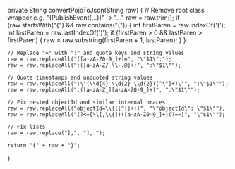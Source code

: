 private String convertPojoToJson(String raw) {
    // Remove root class wrapper e.g. "{PublishEvent(...)}" -> "..."
    raw = raw.trim();
    if (raw.startsWith("{") && raw.contains("(")) {
        int firstParen = raw.indexOf('(');
        int lastParen = raw.lastIndexOf(')');
        if (firstParen > 0 && lastParen > firstParen) {
            raw = raw.substring(firstParen + 1, lastParen);
        }
    }

    // Replace "=" with ":" and quote keys and string values
    raw = raw.replaceAll("([a-zA-Z0-9_]+)=", "\"$1\":");
    raw = raw.replaceAll(":([a-zA-Z/_\\-.@]+)", ":\"$1\"");

    // Quote timestamps and unquoted string values
    raw = raw.replaceAll(":\"(\\d{4}-\\d{2}-\\d{2}T[^\"]+)\"", ":\"$1\"");
    raw = raw.replaceAll(":([a-zA-Z_][a-zA-Z0-9_]+)", ":\"$1\"");

    // Fix nested objectId and similar internal braces
    raw = raw.replaceAll("objectId=\\{([^}]+)}", "\"objectId\": \"$1\"");
    raw = raw.replaceAll("(?<=[\\[,\\{])([a-zA-Z0-9_]+)(?==)", "\"$1\"");

    // Fix lists
    raw = raw.replace("],", "], ");

    return "{" + raw + "}";
}
